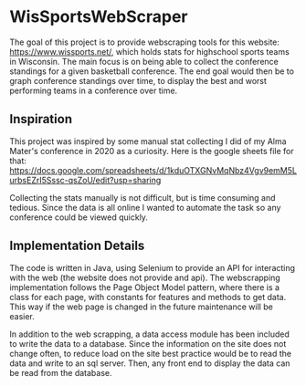 # WisSportsWebScraper

The goal of this project is to provide webscraping tools for this website: https://www.wissports.net/, which holds stats for highschool sports teams in Wisconsin.
The main focus is on being able to collect the conference standings for a given basketball conference. The end goal would then be to graph conference standings over time, 
to display the best and worst performing teams in a conference over time. 

## Inspiration
This project was inspired by some manual stat collecting I did of my Alma Mater's conference in 2020 as a curiosity. Here is the google sheets file for that: 
https://docs.google.com/spreadsheets/d/1kduOTXGNvMqNbz4Vgv9emM5LurbsEZrI5Sssc-qsZoU/edit?usp=sharing

Collecting the stats manually is not difficult, but is time consuming and tedious. Since the data is all online I wanted to automate the task so any conference could 
be viewed quickly. 

## Implementation Details
The code is written in Java, using Selenium to provide an API for interacting with the web (the website does not provide and api). The webscrapping implementation follows 
the Page Object Model pattern, where there is a class for each page, with constants for features and methods to get data. This way if the web page is changed in the future
maintenance will be easier. 

In addition to the web scrapping, a data access module has been included to write the data to a database. Since the information on the site does not change often, to reduce 
load on the site best practice would be to read the data and write to an sql server. Then, any front end to display the data can be read from the database. 

